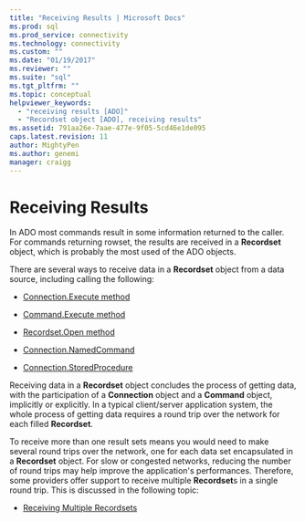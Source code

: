 ```yaml
---
title: "Receiving Results | Microsoft Docs"
ms.prod: sql
ms.prod_service: connectivity
ms.technology: connectivity
ms.custom: ""
ms.date: "01/19/2017"
ms.reviewer: ""
ms.suite: "sql"
ms.tgt_pltfrm: ""
ms.topic: conceptual
helpviewer_keywords: 
  - "receiving results [ADO]"
  - "Recordset object [ADO], receiving results"
ms.assetid: 791aa26e-7aae-477e-9f05-5cd46e1de095
caps.latest.revision: 11
author: MightyPen
ms.author: genemi
manager: craigg
---
```

# Receiving Results
In ADO most commands result in some information returned to the caller. For commands returning rowset, the results are received in a **Recordset** object, which is probably the most used of the ADO objects.  
  
 There are several ways to receive data in a **Recordset** object from a data source, including calling the following:  
  
-   [Connection.Execute method](../../../ado/guide/data/creating-and-executing-a-simple-command.md)  
  
-   [Command.Execute method](../../../ado/guide/data/creating-and-executing-a-simple-command.md)  
  
-   [Recordset.Open method](../../../ado/guide/data/creating-and-executing-a-simple-command.md)  
  
-   [Connection.NamedCommand](../../../ado/guide/data/named-commands.md)  
  
-   [Connection.StoredProcedure](../../../ado/guide/data/calling-a-stored-procedure-as-a-method-on-a-connection-object.md)  
  
 Receiving data in a **Recordset** object concludes the process of getting data, with the participation of a **Connection** object and a **Command** object, implicitly or explicitly. In a typical client/server application system, the whole process of getting data requires a round trip over the network for each filled **Recordset**.  
  
 To receive more than one result sets means you would need to make several round trips over the network, one for each data set encapsulated in a **Recordset** object. For slow or congested networks, reducing the number of round trips may help improve the application's performances. Therefore, some providers offer support to receive multiple **Recordset**s in a single round trip. This is discussed in the following topic:  
  
-   [Receiving Multiple Recordsets](../../../ado/guide/data/receiving-multiple-recordsets.md)
